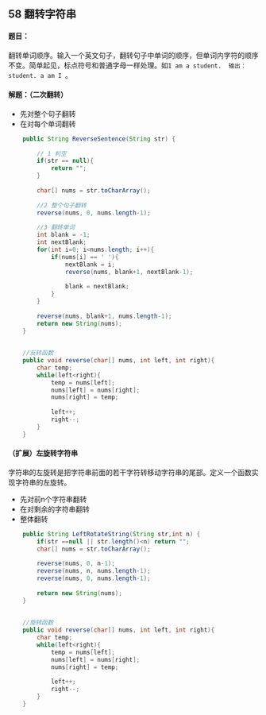 ## 58 翻转字符串

#### 题目：

翻转单词顺序。输入一个英文句子，翻转句子中单词的顺序，但单词内字符的顺序不变。简单起见，标点符号和普通字母一样处理。如`I am a student.  输出： student. a am I `。

#### 解题：（二次翻转）

- 先对整个句子翻转
- 在对每个单词翻转

```java
	public String ReverseSentence(String str) {
        
        // 1 判空
        if(str == null){
            return "";
        }
        
        char[] nums = str.toCharArray();
        
        //2 整个句子翻转
        reverse(nums, 0, nums.length-1);
        
        //3 翻转单词
        int blank = -1;
        int nextBlank;
        for(int i=0; i<nums.length; i++){
            if(nums[i] == ' '){
                nextBlank = i;
                reverse(nums, blank+1, nextBlank-1);
                
                blank = nextBlank;
            }
        }
        
        reverse(nums, blank+1, nums.length-1);
        return new String(nums);
    }
    
    
    //反转函数
    public void reverse(char[] nums, int left, int right){
        char temp;
        while(left<right){
            temp = nums[left];
            nums[left] = nums[right];
            nums[right] = temp;
            
            left++;
            right--;
        }
    }
```





#### （扩展）左旋转字符串

字符串的左旋转是把字符串前面的若干字符转移动字符串的尾部。定义一个函数实现字符串的左旋转。

- 先对前n个字符串翻转
- 在对剩余的字符串翻转
- 整体翻转

```java
	public String LeftRotateString(String str,int n) {
        if(str ==null || str.length()<n) return "";
        char[] nums = str.toCharArray();
        
        reverse(nums, 0, n-1);
        reverse(nums, n, nums.length-1);
        reverse(nums, 0, nums.length-1);
        
        return new String(nums);
    }
    
    
    //旋转函数
    public void reverse(char[] nums, int left, int right){
        char temp;
        while(left<right){
            temp = nums[left];
            nums[left] = nums[right];
            nums[right] = temp;
            
            left++;
            right--;
        }
    }
```


